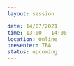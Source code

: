 ```yaml
---
layout: session

date: 14/07/2021
time: 13:00 - 14:00
location: Online
presenter: TBA
status: upcoming
---
```


